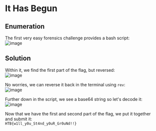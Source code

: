 # It Has Begun

## Enumeration
The first very easy forensics challenge provides a bash script:  
![image](https://github.com/LazyTitan33/CTF-Writeups/assets/80063008/d8d81baa-34e2-4e65-b225-dab9e13c71d2)

## Solution
Within it, we find the first part of the flag, but reversed:  
![image](https://github.com/LazyTitan33/CTF-Writeups/assets/80063008/8183fdf1-d7d0-4ad2-b903-8c35d40d012d)

No worries, we can reverse it back in the terminal using `rev`:  
![image](https://github.com/LazyTitan33/CTF-Writeups/assets/80063008/2da3e7c4-8dd5-442e-abb0-c5263c616426)

Further down in the script, we see a base64 string so let's decode it:  
![image](https://github.com/LazyTitan33/CTF-Writeups/assets/80063008/4ceb0340-1cae-4a01-b73c-ee819887865a)

Now that we have the first and second part of the flag, we put it together and submit it:  
`HTB{w1ll_y0u_St4nd_y0uR_Gr0uNd!!}`
